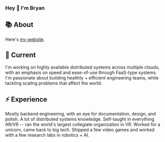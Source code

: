 ### Hey 👋 I'm Bryan

## 📚 About

Here's [my website](btong.me).


## 🤔 Current

I'm working on highly available distributed systems across multiple clouds, with an emphasis on speed and ease-of-use through FaaS-type systems. I'm passionate about building healthly + efficient engineering teams, while tackling scaling problems that affect the world.

## ⚡ Experience

Mostly backend engineering, with an eye for documentation, design, and polish. A lot of distributed systems knowledge. Self-taught in everything AR/VR -- ran the world's largest collegiate organization in VR. Worked for a unicorn, came back to big tech. Shipped a few video games and worked with a few research labs in robotics + AI.
